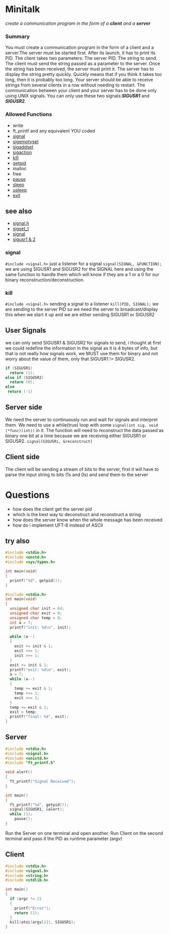 # Minitalk
*create a communication program in the form of a **client** and a **server***

### Summary
You must create a communication program in the form of a client and a server.The server must be started first. After its launch, it has to print its PID. The client takes two parameters: The server PID. The string to send. The client must send the string passed as a parameter to the server. Once the string has been received, the server must print it. The server has to display the string pretty quickly. Quickly means that if you think it takes too long, then it is probably too long. Your server should be able to receive strings from several clients in a row without needing to restart. The communication between your client and your server has to be done only using UNIX signals. You can only use these two signals:***SIGUSR1*** and ***SIGUSR2***.

### Allowed Functions
- write
- ft_printf and any equivalent YOU coded
- [signal](https://www.tutorialspoint.com/c_standard_library/c_function_signal.htm)
- [sigemptyset](https://man7.org/linux/man-pages/man3/sigemptyset.3p.html)
- [sigaddset](https://man7.org/linux/man-pages/man3/sigaddset.3p.html)
- [sigaction](https://man7.org/linux/man-pages/man2/sigaction.2.html)
- [kill](https://man7.org/linux/man-pages/man2/kill.2.html)
- [getpid](https://man7.org/linux/man-pages/man2/getpid.2.html)
- malloc
- free
- [pause](https://man7.org/linux/man-pages/man2/pause.2.html)
- [sleep](https://man7.org/linux/man-pages/man3/sleep.3.html)
- [usleep](https://man7.org/linux/man-pages/man3/usleep.3.html)
- [exit](https://man7.org/linux/man-pages/man3/exit.3.html)

## see also
- [signal.h](https://www.tutorialspoint.com/c_standard_library/signal_h.htm)
- [sigset_t](https://www.gnu.org/software/libc/manual/html_node/Signal-Sets.html)
- [signal](https://man7.org/linux/man-pages/man7/signal.7.html)
- [sigusr1 & 2](https://www.gnu.org/software/libc/manual/html_node/Miscellaneous-Signals.html)

### signal
`#include <signal.h>`
just a listener for a signal
`signal(SIGNAL, &FUNCTION);` we are using SIGUSR1 and SIGUSR2 for the SIGNAL here and using the same function to handle them which will know if they are a 1 or a 0 for our binary reconstruction/deconstruction. 

### kill
`#include <signal.h>`
sending a signal to a listener
`kill(PID, SIGNAL);` we are sending to the server PID so we need the server to broadcast/display this when we start it up and we are either sending SIGUSR1 or SIGUSR2

## User Signals
we can only send SIGUSR1 & SIGUSR2 for signals to send, i thought at first we could redefine the information in the signal as it is 4 bytes of info, but that is not really how signals work, we MUST use them for binary and not worry about the value of them, only that SIGUSR1 != SIGUSR2.
```c
if (SIGUSR1)
  return (1);
else if (SIGUSR2)
  return (0);
else
 return (-1)
```
## Server side
We need the server to continuously run and wait for signals and interpret them. We need to use a while(true) loop with some `signal(int sig, void (*func)(int))` in it. The function will need to reconstruct the data passed as binary one bit at a time because we are receiving either SIGUSR1 or SIGUSR2.
`signal(SIGUSRi, &reconstruct)`

## Client side
The client will be sending a stream of bits to the server, first it will have to parse the input string to bits (1s and 0s) and send them to the server

# Questions
- how does the client get the server pid
- which is the best way to deconstruct and reconstruct a string
- how does the server know when the whole message has been received
- how do i implement UFT-8 instead of ASCII


## try also
```c
#include <stdio.h>
#include <unstd.h>
#include <sys/types.h>

int main(void)
{
  printf("%d", getpid());
}
```

```c
#include <stdio.h>
int main(void)
{
  unsigned char init = 64;
  unsigned char exit = 0;
  unsigned char temp = 0;
  int a = 7;
  printf("init: %d\n", init);
  
  while (a--)
  {
    exit += init & 1;
    exit <<= 1;
    init >>= 1;
  }
  exit += init & 1;
  printf("exit: %d\n", exit);
  a = 7;
  while (a--)
  {
    temp += exit & 1;
    temp <<= 1;
    exit >>= 1;
  }
  temp += exit & 1;
  exit = temp;
  printf("final: %d", exit);
}
```

## Server
```c
#include <stdio.h>
#include <signal.h>
#include <unistd.h>
#include "ft_printf.h"

void alert()
{
  ft_printf("Signal Received");
}

int main()
{
  ft_printf("%d", getpid());
  signal(SIGUSR1, &alert);
  while (1);
    pause();
}
```
Run the Server on one terminal and open another. Run Client on the second terminal and pass it the PID as runtime parameter (argv)

## Client
```c
#include <stdio.h>
#include <signal.h>
#include <string.h>
#include <stdlib.h>

int main()
{
  if (argc != 2)
  {
    printf("Error");
    return (1);
  }
  kill(atoi(argv[1]), SIGUSR1);
}
```
